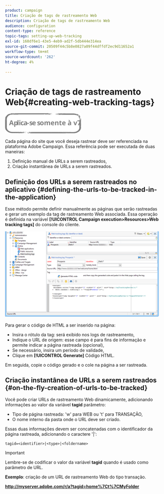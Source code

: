 ```yaml
---
product: campaign
title: Criação de tags de rastreamento Web
description: Criação de tags de rastreamento Web
audience: configuration
content-type: reference
topic-tags: setting-up-web-tracking
exl-id: 160df6e1-43e5-4eb9-ad2f-5db444e314ea
source-git-commit: 20509f44c5b8e0827a09f44dffdf2ec9d11652a1
workflow-type: tm+mt
source-wordcount: '262'
ht-degree: 4%

---
```


# Criação de tags de rastreamento Web{#creating-web-tracking-tags}

![](../../assets/v7-only.svg)

Cada página do site que você deseja rastrear deve ser referenciada na plataforma Adobe Campaign. Essa referência pode ser executada de duas maneiras:

1. Definição manual de URLs a serem rastreados,
1. Criação instantânea de URLs a serem rastreados.

## Definição dos URLs a serem rastreados no aplicativo {#defining-the-urls-to-be-tracked-in-the-application}

Esse método permite definir manualmente as páginas que serão rastreadas e gerar um exemplo da tag de rastreamento Web associada. Essa operação é definida na variável **[!UICONTROL Campaign execution>Resources>Web tracking tags]** do console do cliente.

![](assets/d_ncs_integration_webtracking_screen.png)

Para gerar o código de HTML a ser inserido na página:

* Insira o rótulo da tag: será exibido nos logs de rastreamento,
* Indique o URL de origem: esse campo é para fins de informação e permite indicar a página rastreada (opcional),
* Se necessário, insira um período de validade,
* Clique em **[!UICONTROL Generate]** Código HTML.

Em seguida, copie o código gerado e o cole na página a ser rastreada.

## Criação instantânea de URLs a serem rastreados {#on-the-fly-creation-of-urls-to-be-tracked}

Você pode criar URLs de rastreamento Web dinamicamente, adicionando informações ao valor da variável **tagid** parâmetro:

* Tipo de página rastreada: &#39;w&#39; para WEB ou &#39;t&#39; para TRANSAÇÃO,
* O nome interno da pasta onde o URL deve ser criado.

Essas duas informações devem ser concatenadas com o identificador da página rastreada, adicionando o caractere &#39;|&#39;:

```
tagid=<identifier>|<type>|<foldername>
```

>[!IMPORTANT]
>
>Lembre-se de codificar o valor da variável **tagid** quando é usado como parâmetro de URL.

**Exemplo**: criação de um URL de rastreamento Web do tipo transação.

**http://myserver.adobe.com/r/a?tagid=home%7Ct%7CMyFolder**
